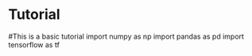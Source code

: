 # Tutorial
#This is a basic tutorial
import numpy as np
import pandas as pd
import tensorflow as tf
